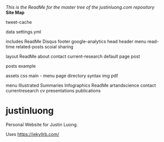 _This is the ReadMe for the master tree of the justinluong.com repository_
**Site Map**

tweet-cache

data 
  settings.yml
  
includes
  ReadMe
  Disqus
  footer
  google-analytics
  head
  header
  menu
  read-time
  related-posts
  scoial sharing
  
  
layout
  ReadMe
  about
  contact
  current-research
  default
  page
  post

posts
  example

assets
  css
    main - menu page directory
    syntax
  img
  pdf

menu
  Illustrated Summaries
  Infographics
  ReadMe
  artandscience
  contact
  currentresearch
  cv
  presentations
  publications

# justinluong
Personal Website for Justin Luong.

Uses https://jekyllrb.com/
